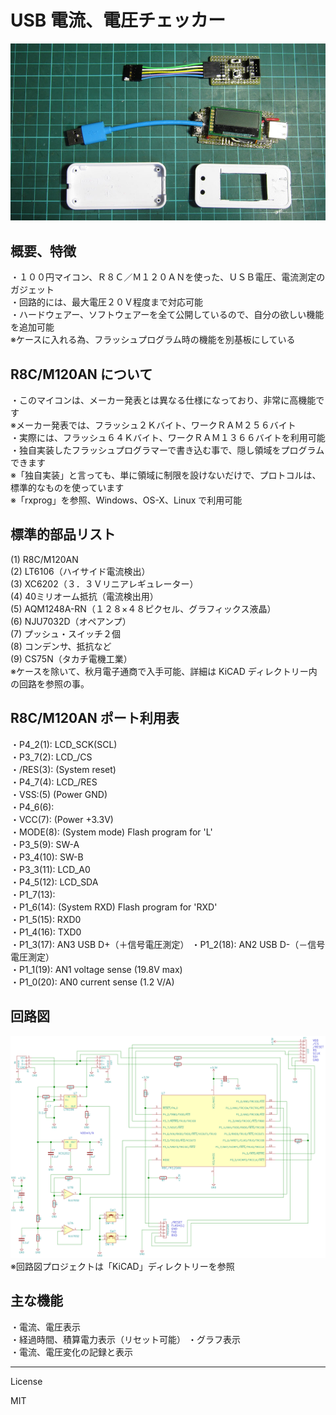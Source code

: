 USB 電流、電圧チェッカー
=========
![USB_Checker](USB_Checker.jpg)

## 概要、特徴   

・１００円マイコン、Ｒ８Ｃ／Ｍ１２０ＡＮを使った、ＵＳＢ電圧、電流測定のガジェット   
・回路的には、最大電圧２０Ｖ程度まで対応可能   
・ハードウェアー、ソフトウェアーを全て公開しているので、自分の欲しい機能を追加可能   
※ケースに入れる為、フラッシュプログラム時の機能を別基板にしている   
   
## R8C/M120AN について

・このマイコンは、メーカー発表とは異なる仕様になっており、非常に高機能です   
※メーカー発表では、フラッシュ２Ｋバイト、ワークＲＡＭ２５６バイト   
・実際には、フラッシュ６４Ｋバイト、ワークＲＡＭ１３６６バイトを利用可能   
・独自実装したフラッシュプログラマーで書き込む事で、隠し領域をプログラムできます   
※「独自実装」と言っても、単に領域に制限を設けないだけで、プロトコルは、標準的なものを使っています   
※「rxprog」を参照、Windows、OS-X、Linux で利用可能
   
## 標準的部品リスト

(1) R8C/M120AN   
(2) LT6106（ハイサイド電流検出）   
(3) XC6202（３．３Ｖリニアレギュレーター）   
(4) 40ミリオーム抵抗（電流検出用）   
(5) AQM1248A-RN（１２８×４８ピクセル、グラフィックス液晶）   
(6) NJU7032D（オペアンプ）   
(7) プッシュ・スイッチ２個   
(8) コンデンサ、抵抗など   
(9) CS75N（タカチ電機工業）   
※ケースを除いて、秋月電子通商で入手可能、詳細は KiCAD ディレクトリー内の回路を参照の事。   
   
## R8C/M120AN ポート利用表
・P4_2(1):   LCD_SCK(SCL)   
・P3_7(2):   LCD_/CS   
・/RES(3):  (System reset)   
・P4_7(4):   LCD_/RES   
・VSS:(5)   (Power GND)   
・P4_6(6):   
・VCC(7):   (Power +3.3V)   
・MODE(8):  (System mode) Flash program for 'L'   
・P3_5(9):   SW-A    
・P3_4(10):  SW-B   
・P3_3(11):  LCD_A0   
・P4_5(12):  LCD_SDA   
・P1_7(13):   
・P1_6(14):  (System RXD) Flash program for 'RXD'   
・P1_5(15):  RXD0   
・P1_4(16):  TXD0   
・P1_3(17):  AN3 USB D+（＋信号電圧測定） 
・P1_2(18):  AN2 USB D-（－信号電圧測定）  
・P1_1(19):  AN1 voltage sense (19.8V max)   
・P1_0(20):  AN0 current sense (1.2 V/A)   
   
## 回路図

![USB_Checker](usb_checker.png)
※回路図プロジェクトは「KiCAD」ディレクトリーを参照

## 主な機能

・電流、電圧表示   
・経過時間、積算電力表示（リセット可能）
・グラフ表示   
・電流、電圧変化の記録と表示   
   
---
License

MIT
